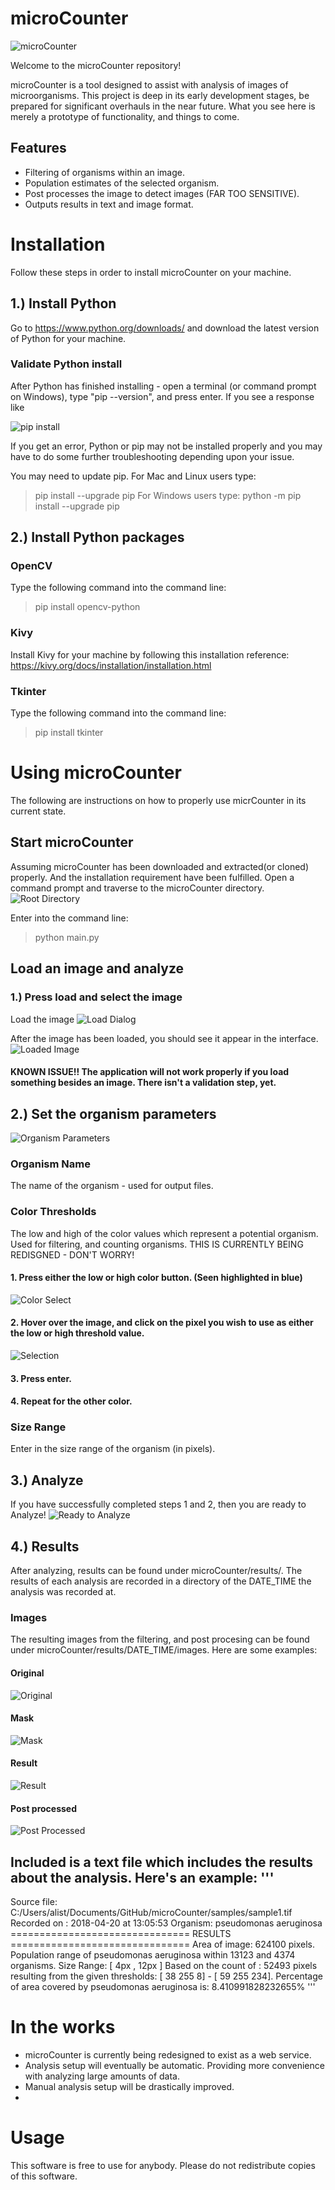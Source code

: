 # microCounter

![microCounter](https://github.com/alistair-mclean/microCounter/blob/master/res/main.png?raw=true)

Welcome to the microCounter repository!

microCounter is a tool designed to assist with analysis of images of microorganisms. 
This project is deep in its early development stages, be prepared for significant overhauls in the near future. 
What you see here is merely a prototype of functionality, and things to come. 

## Features
- Filtering of organisms within an image. 
- Population estimates of the selected organism.
- Post processes the image to detect images (FAR TOO SENSITIVE).
- Outputs results in text and image format. 

# Installation
Follow these steps in order to install microCounter on your machine. 

## 1.) Install Python 
Go to https://www.python.org/downloads/ and download the latest version of Python for your machine. 

### Validate Python install
After Python has finished installing - open a terminal (or command prompt on Windows), type "pip --version", and press enter. If you see a response like 

![pip install](https://github.com/alistair-mclean/microCounter/blob/master/res/pipVersion.png?raw=true)


If you get an error, Python or pip may not be installed properly and you may have to do some further troubleshooting depending upon your issue. 

You may need to update pip. 
For Mac and Linux users type: 
> pip install --upgrade pip
For Windows users type: 
> python -m pip install --upgrade pip

## 2.) Install Python packages

### OpenCV
Type the following command into the command line:
>pip install opencv-python

### Kivy 
Install Kivy for your machine by following this installation reference: https://kivy.org/docs/installation/installation.html

### Tkinter
Type the following command into the command line:
>pip install tkinter

# Using microCounter
The following are instructions on how to properly use micrCounter in its current state. 

## Start microCounter
Assuming microCounter has been downloaded and extracted(or cloned) properly. And the installation requirement have been fulfilled. 
Open a command prompt and traverse to the microCounter directory. 
![Root Directory](https://github.com/alistair-mclean/microCounter/blob/master/res/rootDirectory.png?raw=true)

Enter into the command line: 
> python main.py 


## Load an image and analyze

### 1.) Press load and select the image
Load the image
![Load Dialog](https://github.com/alistair-mclean/microCounter/blob/master/res/loadImage.png?raw=true)

After the image has been loaded, you should see it appear in the interface. 
![Loaded Image](https://github.com/alistair-mclean/microCounter/blob/master/res/loadedImage.png?raw=true)

#### KNOWN ISSUE!! The application will not work properly if you load something besides an image. There isn't a validation step, yet. 

## 2.) Set the organism parameters
![Organism Parameters](https://github.com/alistair-mclean/microCounter/blob/master/res/organismParameters.png?raw=true)

### Organism Name 
The name of the organism - used for output files.

### Color Thresholds 
The low and high of the color values which represent a potential organism. Used for filtering, and counting organisms. THIS IS CURRENTLY BEING REDISGNED - DON'T WORRY!

#### 1. Press either the low or high color button.  (Seen highlighted in blue)
![Color Select](https://github.com/alistair-mclean/microCounter/blob/master/res/selectColor.png?raw=true)

#### 2. Hover over the image, and click on the pixel you wish to use as either the low or high threshold value. 
![Selection](https://github.com/alistair-mclean/microCounter/blob/master/res/colorSelection.png?raw=true)
#### 3. Press enter. 
#### 4. Repeat for the other color. 



### Size Range
Enter in the size range of the organism (in pixels). 

## 3.) Analyze 
If you have successfully completed steps 1 and 2, then you are ready to Analyze!
![Ready to Analyze](https://github.com/alistair-mclean/microCounter/blob/master/res/readyToAnalyze.png?raw=true)

## 4.) Results
After analyzing, results can be found under microCounter/results/. 
The results of each analysis are recorded in a directory of the DATE_TIME the analysis was recorded at. 


### Images
The resulting images from the filtering, and post procesing can be found under microCounter/results/DATE_TIME/images. 
Here are some examples: 

#### Original
![Original](https://github.com/alistair-mclean/microCounter/blob/master/results/20180420_130553/images/original.jpg?raw=true)

#### Mask
![Mask](https://github.com/alistair-mclean/microCounter/blob/master/results/20180420_130553/images/pseudomonas%20aeruginosa_Mask.jpg?raw=true)

#### Result
![Result](https://github.com/alistair-mclean/microCounter/blob/master/results/20180420_130553/images/pseudomonas%20aeruginosa_Result.jpg?raw=true)

#### Post processed
![Post Processed](https://github.com/alistair-mclean/microCounter/blob/master/results/20180420_130553/images/pseudomonas%20aeruginosa_PostProcessed.jpg?raw=true)


Included is a text file which includes the results about the analysis. Here's an example: 
'''
-----------------------------------------------------------------------
Source file: C:/Users/alist/Documents/GitHub/microCounter/samples/sample1.tif
 Recorded on : 2018-04-20 at 13:05:53
 Organism: pseudomonas aeruginosa
=============================== RESULTS ===============================
 Area of image: 624100 pixels.
 Population range of pseudomonas aeruginosa within 13123 and 4374 organisms.
 Size Range: [ 4px , 12px ]
 Based on the count of : 52493 pixels resulting from the given thresholds: [ 38 255   8] - [ 59 255 234]. 
 Percentage of area covered by pseudomonas aeruginosa is: 8.410991828232655%
'''


# In the works
- microCounter is currently being redesigned to exist as a web service.
- Analysis setup will eventually be automatic. Providing more convenience with analyzing large amounts of data. 
- Manual analysis setup will be drastically improved. 
- 

# Usage
This software is free to use for anybody. Please do not redistribute copies of this software.  

